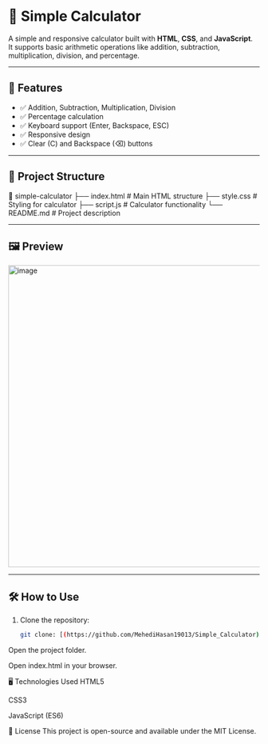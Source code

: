 # 🧮 Simple Calculator

A simple and responsive calculator built with **HTML**, **CSS**, and **JavaScript**.  
It supports basic arithmetic operations like addition, subtraction, multiplication, division, and percentage.

---

## 🚀 Features
- ✅ Addition, Subtraction, Multiplication, Division
- ✅ Percentage calculation
- ✅ Keyboard support (Enter, Backspace, ESC)
- ✅ Responsive design
- ✅ Clear (C) and Backspace (⌫) buttons

---

## 📂 Project Structure


📁 simple-calculator
├── index.html # Main HTML structure
├── style.css # Styling for calculator
├── script.js # Calculator functionality
└── README.md # Project description


---

## 🖼 Preview
<img width="939" height="604" alt="image" src="https://github.com/user-attachments/assets/641f8f9a-1b6e-472a-82ad-ef43493ff0b5" />
 

---

## 🛠 How to Use
1. Clone the repository:
   ```bash
   git clone: [(https://github.com/MehediHasan19013/Simple_Calculator)](https://github.com/MehediHasan19013/Simple_Calculator)
Open the project folder.

Open index.html in your browser.

🖥 Technologies Used
HTML5

CSS3

JavaScript (ES6)

📜 License
This project is open-source and available under the MIT License.



